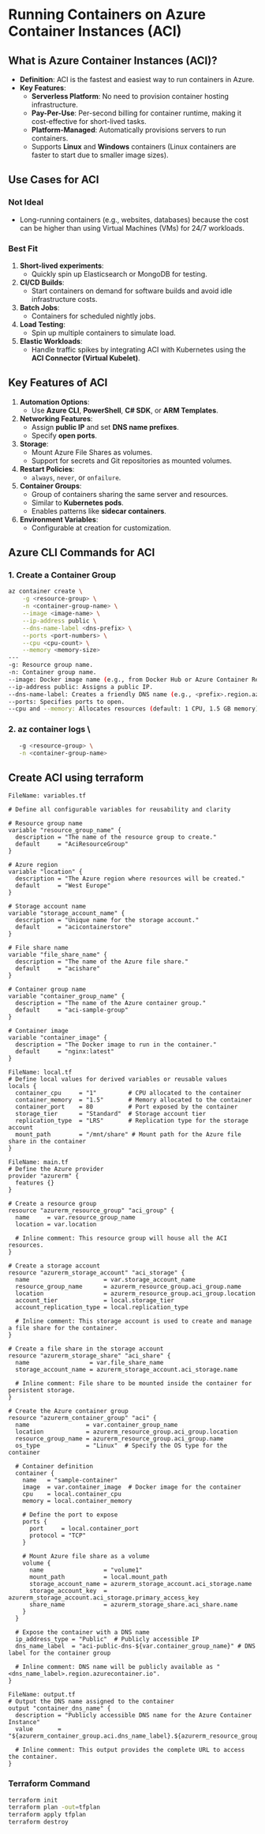 # Running Containers on Azure Container Instances (ACI)

## What is Azure Container Instances (ACI)?
- **Definition**: ACI is the fastest and easiest way to run containers in Azure.
- **Key Features**:
  - **Serverless Platform**: No need to provision container hosting infrastructure.
  - **Pay-Per-Use**: Per-second billing for container runtime, making it cost-effective for short-lived tasks.
  - **Platform-Managed**: Automatically provisions servers to run containers.
  - Supports **Linux** and **Windows** containers (Linux containers are faster to start due to smaller image sizes).

## Use Cases for ACI

### Not Ideal
- Long-running containers (e.g., websites, databases) because the cost can be higher than using Virtual Machines (VMs) for 24/7 workloads.

### Best Fit
1. **Short-lived experiments**:
   - Quickly spin up Elasticsearch or MongoDB for testing.
2. **CI/CD Builds**:
   - Start containers on demand for software builds and avoid idle infrastructure costs.
3. **Batch Jobs**:
   - Containers for scheduled nightly jobs.
4. **Load Testing**:
   - Spin up multiple containers to simulate load.
5. **Elastic Workloads**:
   - Handle traffic spikes by integrating ACI with Kubernetes using the **ACI Connector (Virtual Kubelet)**.

## Key Features of ACI

1. **Automation Options**:
   - Use **Azure CLI**, **PowerShell**, **C# SDK**, or **ARM Templates**.
2. **Networking Features**:
   - Assign **public IP** and set **DNS name prefixes**.
   - Specify **open ports**.
3. **Storage**:
   - Mount Azure File Shares as volumes.
   - Support for secrets and Git repositories as mounted volumes.
4. **Restart Policies**:
   - `always`, `never`, or `onfailure`.
5. **Container Groups**:
   - Group of containers sharing the same server and resources.
   - Similar to **Kubernetes pods**.
   - Enables patterns like **sidecar containers**.
6. **Environment Variables**:
   - Configurable at creation for customization.

## Azure CLI Commands for ACI

### 1. Create a Container Group
```bash
az container create \
    -g <resource-group> \
    -n <container-group-name> \
    --image <image-name> \
    --ip-address public \
    --dns-name-label <dns-prefix> \
    --ports <port-numbers> \
    --cpu <cpu-count> \
    --memory <memory-size>
---
-g: Resource group name.
-n: Container group name.
--image: Docker image name (e.g., from Docker Hub or Azure Container Registry).
--ip-address public: Assigns a public IP.
--dns-name-label: Creates a friendly DNS name (e.g., <prefix>.region.azurecontainer.io).
--ports: Specifies ports to open.
--cpu and --memory: Allocates resources (default: 1 CPU, 1.5 GB memory).
```
### 2. az container logs \
 ```bash  
    -g <resource-group> \
    -n <container-group-name>
```

## Create ACI using terraform
```hcl
FileName: variables.tf

# Define all configurable variables for reusability and clarity

# Resource group name
variable "resource_group_name" {
  description = "The name of the resource group to create."
  default     = "AciResourceGroup"
}

# Azure region
variable "location" {
  description = "The Azure region where resources will be created."
  default     = "West Europe"
}

# Storage account name
variable "storage_account_name" {
  description = "Unique name for the storage account."
  default     = "acicontainerstore"
}

# File share name
variable "file_share_name" {
  description = "The name of the Azure file share."
  default     = "acishare"
}

# Container group name
variable "container_group_name" {
  description = "The name of the Azure container group."
  default     = "aci-sample-group"
}

# Container image
variable "container_image" {
  description = "The Docker image to run in the container."
  default     = "nginx:latest"
}
```
```hcl
FileName: local.tf
# Define local values for derived variables or reusable values
locals {
  container_cpu     = "1"         # CPU allocated to the container
  container_memory  = "1.5"       # Memory allocated to the container
  container_port    = 80          # Port exposed by the container
  storage_tier      = "Standard"  # Storage account tier
  replication_type  = "LRS"       # Replication type for the storage account
  mount_path        = "/mnt/share" # Mount path for the Azure file share in the container
}
```

```hcl
FileName: main.tf
# Define the Azure provider
provider "azurerm" {
  features {}
}

# Create a resource group
resource "azurerm_resource_group" "aci_group" {
  name     = var.resource_group_name
  location = var.location

  # Inline comment: This resource group will house all the ACI resources.
}

# Create a storage account
resource "azurerm_storage_account" "aci_storage" {
  name                     = var.storage_account_name
  resource_group_name      = azurerm_resource_group.aci_group.name
  location                 = azurerm_resource_group.aci_group.location
  account_tier             = local.storage_tier
  account_replication_type = local.replication_type

  # Inline comment: This storage account is used to create and manage a file share for the container.
}

# Create a file share in the storage account
resource "azurerm_storage_share" "aci_share" {
  name                 = var.file_share_name
  storage_account_name = azurerm_storage_account.aci_storage.name

  # Inline comment: File share to be mounted inside the container for persistent storage.
}

# Create the Azure container group
resource "azurerm_container_group" "aci" {
  name                = var.container_group_name
  location            = azurerm_resource_group.aci_group.location
  resource_group_name = azurerm_resource_group.aci_group.name
  os_type             = "Linux"  # Specify the OS type for the container

  # Container definition
  container {
    name   = "sample-container"
    image  = var.container_image  # Docker image for the container
    cpu    = local.container_cpu
    memory = local.container_memory

    # Define the port to expose
    ports {
      port     = local.container_port
      protocol = "TCP"
    }

    # Mount Azure file share as a volume
    volume {
      name                 = "volume1"
      mount_path           = local.mount_path
      storage_account_name = azurerm_storage_account.aci_storage.name
      storage_account_key  = azurerm_storage_account.aci_storage.primary_access_key
      share_name           = azurerm_storage_share.aci_share.name
    }
  }

  # Expose the container with a DNS name
  ip_address_type = "Public"  # Publicly accessible IP
  dns_name_label  = "aci-public-dns-${var.container_group_name}" # DNS label for the container group

  # Inline comment: DNS name will be publicly available as "<dns_name_label>.region.azurecontainer.io".
}
```

```hcl
FileName: output.tf
# Output the DNS name assigned to the container
output "container_dns_name" {
  description = "Publicly accessible DNS name for the Azure Container Instance"
  value       = "${azurerm_container_group.aci.dns_name_label}.${azurerm_resource_group.aci_group.location}.azurecontainer.io"

  # Inline comment: This output provides the complete URL to access the container.
}
```

### Terraform Command
```bash
terraform init
terraform plan -out=tfplan
terraform apply tfplan
terraform destroy
```






